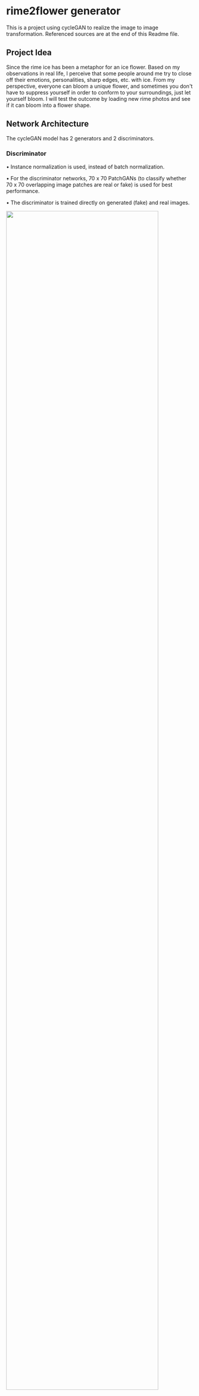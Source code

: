 # rime2flower generator

This is a project using cycleGAN to realize the image to image transformation. Referenced sources are at the end of this Readme file.

## Project Idea

Since the rime ice has been a metaphor for an ice flower. Based on my observations in real life, I perceive that some people around me try to close off their emotions, personalities, sharp edges, etc. with ice. From my perspective, everyone can bloom a unique flower, and sometimes you don't have to suppress yourself in order to conform to your surroundings, just let yourself bloom. I will test the outcome by loading new rime photos and see if it can bloom into a flower shape.

## Network Architecture
The cycleGAN model has 2 generators and 2 discriminators. 

### Discriminator

•	Instance normalization is used, instead of batch normalization. 

•	For the discriminator networks, 70 x 70 PatchGANs (to classify whether 70 x 70 overlapping image patches are real or fake) is used for best performance. 

•	The discriminator is trained directly on generated (fake) and real images.

<img src="https://git.arts.ac.uk/storage/user/709/files/6d498e9a-02f6-4fac-b426-3847a4ff7e41" width="90%"></img> 

### Generator

•	The generator uses resnet block, which concatenate the output with the input.

•	The model has 2 generator models:

1.Generator-A: Generates images for the first domain (flower paintings).

2.Generator-B: Generates images for the second domain (rime photos).

•	Inputs to generators come from the other domain:

Rime –-- Generator-A –-- Flower

Flower –-- Generator-B --- Rime

•	Each generator has a corresponding discriminator model (Discriminator A and B)

Flower --- Discriminator-A ---Real/Fake

Rime --- Generator-A (Generates Flower) --- Discriminator-A --- Real/Fake

Rime --- Discriminator-B ---Real/Fake

Flower --- Generator-B (Generates Rime) --- Discriminator-B --- Real/Fake

•	Cycle consistency: Generator models are trained to reproduce the original image. Use generates image as input to the corresponding generator model and compare the output image to the original image.

•	Identity mapping: When an image from the other domain is provided to the Generator, it is expected to generate the same image. The identity mapping loss helps preserve the color of the input photos.

<img src="https://git.arts.ac.uk/storage/user/709/files/cc5cdbb8-207d-41dd-8dfa-e0152a430f54" width="90%"></img>
<img src="https://git.arts.ac.uk/storage/user/709/files/3ae39fe4-15a7-4e3a-887e-a74f91b774c7" width="90%"></img> 

### Combine the models

*When loading the real samples, it is important to use ‘tanh’ which goes from -1 to 1 to scale the images.

#### Generator training
Generator is trained via the combined model to minimize 4 different losses.

1.Adversarial loss (L2 - MSE): Minimize the loss predicted by the discriminator for generated images marked as ‘real’

2.Identity loss (L1 - MAE): Output the source image just as it is without translation.

3.Cycle loss forward (L1 - MAE): Regeneration of a source image when used with the model (Rime to Flower).

4.Cycle loss backward (L1 - MAE): Regeneration of a source image when used with the model (Flower to Rime).

*MSE = Main Squared Error, MAE = Main Absolute Error

#### Discriminator training
•	Setting the label to 1: tell the discriminator the samples are real.

•	Setting the label to 0: tell the discriminator the samples are fake.

*Save the trained model to avoid repeating the training step each time running the code.

<img src="https://git.arts.ac.uk/storage/user/709/files/1cb1621d-0e2d-4fbd-a13a-2267a648e35a" width="90%"></img>

### Training
Load 50 images to each poolA and poolB as an input to discriminator.

For each iteration, generate X_realA (real flower), y_realA, X_realB (real rime), y_realB; X_fakeA (fake flower), y_fakeA, X_fakeB (fake rime), y_fakeB.

Update the images to the pool and train the model.

The generated results and models are saved every 500 epochs to record the progress. 


## Load Dataset & Train Model

Load images from dataset. Since I ran the code on GoogleColab, I connected the path to GoogleDrive to get the uploaded dataset which cotains the images.

testA: 168 flower paintings, testB: 168 rime photos, trainA: 1632 flower paintings, trainB: 992 rime photos

Once the images are loaded, the model could be trained. The trained models are saved as ‘g_model_AtoB_002500.h5’ and ‘g_model_BtoA_002500.h5’.

<img src="https://git.arts.ac.uk/storage/user/709/files/95b51998-18ee-43ee-b630-b9f52f93b810" width="90%"></img> 

Here are some test outputs.

<img src="https://git.arts.ac.uk/storage/user/709/files/9f4323b7-b49d-4df2-bb10-16129fade4e4" width="90%"></img>
<img src="https://git.arts.ac.uk/storage/user/709/files/fbb9a8fc-6690-4d91-b3fa-ed44514bbc72" width="90%"></img>

## Now it’s time to do some experiments with new images

These are some new rime photos I found online. By loading the images into the model, scaling them to 1 to -1, some beautiful outputs are generated.

<img src="https://git.arts.ac.uk/storage/user/709/files/e9d82f0b-f5b7-44a9-a59c-da1bbe49daae" width="90%"></img> 
<img src="https://git.arts.ac.uk/storage/user/709/files/b5dbae0d-b2c9-4bbd-8d92-9192cc8b96eb" width="90%"></img>

<img src="https://git.arts.ac.uk/storage/user/709/files/85ff2e7c-9e51-4f16-be6e-0df88ea08c27" width="30%"></img> <img src="https://git.arts.ac.uk/storage/user/709/files/70af4ae0-2047-45b7-9a42-195d5792f15b" width="30%"></img> <img src="https://git.arts.ac.uk/storage/user/709/files/b1b9264f-6dcd-4a96-ba26-f6bb1290b916" width="30%"></img> <img src="https://git.arts.ac.uk/storage/user/709/files/292e2862-2f28-4d33-b743-461d49e99744" width="30%"></img> <img src="https://git.arts.ac.uk/storage/user/709/files/1a66afc8-1772-4560-b52d-349e7fc1a38f" width="30%"></img> <img src="https://git.arts.ac.uk/storage/user/709/files/e785a610-487a-4abe-8850-9c484bbd3b0e" width="30%"></img> <img src="https://git.arts.ac.uk/storage/user/709/files/2f9659f5-320d-4683-8a8b-572b0422f921" width="30%"></img> <img src="https://git.arts.ac.uk/storage/user/709/files/770d2c43-f9ce-4acd-8851-f369a9f2493e" width="30%"></img> <img src="https://git.arts.ac.uk/storage/user/709/files/12c11946-9eed-4f74-9f24-17f01720870f" width="30%"></img> <img src="https://git.arts.ac.uk/storage/user/709/files/9d82b76f-3281-4246-a690-3c8d366a8795" width="30%"></img> <img src="https://git.arts.ac.uk/storage/user/709/files/867f10b5-e70e-43a4-a101-e6dc02898b8f" width="30%"></img> <img src="https://git.arts.ac.uk/storage/user/709/files/1f3690c0-8e38-4394-81e3-1ad3f7dd4a9b" width="30%"></img> 

## References

### Datasets

Wiki-Art : Visual Art Encyclopedia (folder: flower paintings)
https://www.kaggle.com/datasets/ipythonx/wikiart-gangogh-creating-art-gan

Weather Image Recognition (folder: rime)
https://www.kaggle.com/datasets/jehanbhathena/weather-dataset 


### Referenced code


instancenormalization.py 
      https://github.com/keras-team/keras-contrib/blob/master/keras_contrib/layers/normalization/instancenormalization.py

cycleGAN_model.py 
      https://github.com/bnsreenu/python_for_microscopists/blob/master/253_254_cycleGAN_monet2photo/254-cycleGAN_model.py

cycleGAN_monet2photo.py
      https://github.com/bnsreenu/python_for_microscopists/blob/master/253_254_cycleGAN_monet2photo/254-cycleGAN_monet2photo.py


### Tutorial
'A Gentle Introduction to CycleGAN for Image Translation'
      https://machinelearningmastery.com/what-is-cyclegan/

'Unpaired image to image translation​ using cycleGAN in keras'
      https://www.youtube.com/watch?v=2MSGnkir9ew


### Papers

'Image-to-Image Translation with Conditional Adversarial Networks'
      https://openaccess.thecvf.com/content_cvpr_2017/papers/Isola_Image-To-Image_Translation_With_CVPR_2017_paper.pdf

'Toward Realistic Image Compositing with Adversarial Learning'
      https://openaccess.thecvf.com/content_CVPR_2019/papers/Chen_Toward_Realistic_Image_Compositing_With_Adversarial_Learning_CVPR_2019_paper.pdf
